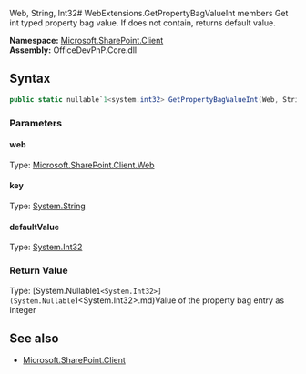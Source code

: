 Web, String, Int32# WebExtensions.GetPropertyBagValueInt members
Get int typed property bag value. If does not contain, returns default value.  

**Namespace:** [Microsoft.SharePoint.Client](Microsoft.SharePoint.Client.md)  
**Assembly:** OfficeDevPnP.Core.dll  
## Syntax
```C#
public static nullable`1<system.int32> GetPropertyBagValueInt(Web, String, Int32)
```
### Parameters
#### web
Type: [Microsoft.SharePoint.Client.Web](Microsoft.SharePoint.Client.Web.md) 
#### 
#### key
Type: [System.String](System.String.md) 
#### 
#### defaultValue
Type: [System.Int32](System.Int32.md) 
#### 
### Return Value
Type: [System.Nullable`1<System.Int32>](System.Nullable`1<System.Int32>.md)Value of the property bag entry as integer
## See also
- [Microsoft.SharePoint.Client](Microsoft.SharePoint.Client.md)
